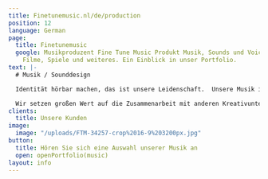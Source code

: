 ```yaml
---
title: Finetunemusic.nl/de/production
position: 12
language: German
page:
  title: Finetunemusic
  google: Musikproduzent Fine Tune Music Produkt Musik, Sounds und Voice-overs für  Radio-TV-Spots,
    Filme, Spiele und weiteres. Ein Einblick in unser Portfolio.
text: |-
  # Musik / Sounddesign

  Identität hörbar machen, das ist unsere Leidenschaft.  Unsere Musik ist maßgeschneidert für eine Vielzahl von Projekten. Von Radio-/TV-Spots über Filmmusik und interaktives Sounddesign für Spiele bis hin zu Theateraufführungen. Es begeistert uns, wenn staunende Kunden sehen, dass Musik das Image eines Unternehmens oder Produkts hörbar machen kann.

  Wir setzen großen Wert auf die Zusammenarbeit mit anderen Kreativunternehmen, um ein Produkt zu schaffen, in dem sich das Visuelle und das Auditive gegenseitig potenzieren. Zu unseren Partnern gehören dabei u.a. bereits G2KxPIT, Sensu, N = 5, Original Soundtracks, Talents for Brands, Club Guy und Roni, De Noorderlingen, Theater Young Ones und Sword GC.
clients:
  title: Unsere Kunden
image:
  image: "/uploads/FTM-34257-crop%2016-9%203200px.jpg"
button:
  title: Hören Sie sich eine Auswahl unserer Musik an
  open: openPortfolio(music)
layout: info
---
```


